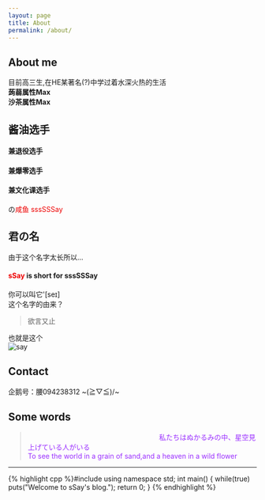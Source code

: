 ```yaml
---
layout: page
title: About
permalink: /about/
---
```

## About me
目前高三生,在HE某著名(?)中学过着水深火热的生活  
**蒟蒻属性Max**   
**沙茶属性Max**   
## 酱油选手  
#### 兼退役选手   
#### 兼爆零选手   
#### 兼文化课选手  
の<font color = "#EE0000">咸鱼 sssSSSay</font>   
## 君の名   
由于这个名字太长所以...   
#### <font color = "#EE0000">sSay</font> is short for sssSSSay
你可以叫它'[seɪ]   
这个名字的由来？
> 欲言又止  

也就是这个   
![say](http://imglf1.nosdn.127.net/img/L3owcXMvOE5FVmh1RUIvVkZPRmpZdzdFRjRaekhQYm8zTHVXdjRFYjJ0dGJmd2JWTW9QclVnPT0.png?imageView&thumbnail=500x0&quality=96&stripmeta=0&type=jpg)   
## Contact
企鹅号：腰094238312
~\(≧▽≦)/~   
## Some words
><font color = "#9B30FF">　　　　　　　　　　　　　　　　　　　私たちはぬかるみの中、星空見上げている人がいる　　　　　　　　　　　　　　　　　　　　　　　　　　　　　　　　　　　　
　 　　　　　　　To see the world in a grain of sand,and a heaven in a wild flower</font>
* * *
{% highlight cpp %}#include <iostream>
using namespace std;
int main() {
  while(true) puts("Welcome to sSay's blog.");
  return 0;
}
{% endhighlight %}
